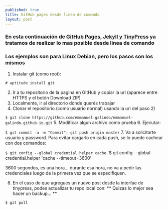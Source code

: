 ```yaml
---
published: true
title: GitHub pages desde linea de comando
layout: post
---
```

### En esta continuación de [GitHub Pages, Jekyll y TinyPress][1] ya tratamos de realizar lo mas posible desde linea de comando

### Los ejemplos son para Linux Debian, pero los pasos son los mismos ###


1. Instalar git (como root): 

`# aptitude install git`

2. Ir a tu repositorio de la pagina en GitHub y copiar la url (aparece entre HTTPS y el botón Download ZIP)
3. Localmente, ir al directorio donde querés trabajar
4. Clonar el repositorio (como usuario normal) usando la url del paso 2)

`$ git clone https://github.com/emmanuel-galindo/emmanuel-galindo.github.io.git`
5. Modificar algun archivo como prueba
6. Ejecutar:

`$ git commit -a -m "Commit"; git push origin master`
7. Va a solicitarte usuario y password. Para evitar cargarlo en cada push, se lo puede cachear con dos comandos:

`$ git config --global credential.helper cache`
`$ git config --global credential.helper 'cache --timeout=3600'

3600 segundos, es una hora... durante esa hora, no va a  pedir las credenciales luego de la primera vez que se especifiquen.

8. En el caso de que agregues un nuevo post desde la interfae de tinypress, podes actualizar tu repo local con:
** Quizas lo mejor sea hacer un backup... **

`$ git pull`

[1]: http://emmanuel-galindo.github.io/2016/04/15/github-pages-jekyll-y-tinypress.html

